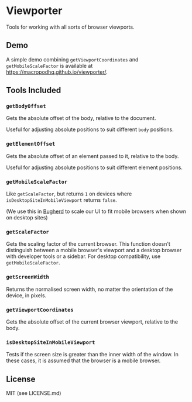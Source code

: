 # Viewporter

Tools for working with all sorts of browser viewports.

## Demo

A simple demo combining `getViewportCoordinates` and `getMobileScaleFactor` is available at <https://macropodhq.github.io/viewporter/>.

## Tools Included

### `getBodyOffset`

Gets the absolute offset of the body, relative to the document.

Useful for adjusting absolute positions to suit different `body` positions.

### `getElementOffset`

Gets the absolute offset of an element passed to it, relative to the body.

Useful for adjusting absolute positions to suit different element positions.

### `getMobileScaleFactor`

Like `getScaleFactor`, but returns `1` on devices where `isDesktopSiteInMobileViewport` returns `false`.

(We use this in [Bugherd](https://macropod.com/bugherd) to scale our UI to fit mobile browsers when shown on desktop sites)

### `getScaleFactor`

Gets the scaling factor of the current browser. This function doesn't distinguish between a mobile browser's viewport and a desktop browser with developer tools or a sidebar. For desktop compatibility, use `getMobileScaleFactor`.

### `getScreenWidth`

Returns the normalised screen width, no matter the orientation of the device, in pixels.

### `getViewportCoordinates`

Gets the absolute offset of the current browser viewport, relative to the body.

### `isDesktopSiteInMobileViewport`

Tests if the screen size is greater than the inner width of the window. In these cases, it is assumed that the browser is a mobile browser.

## License

MIT (see LICENSE.md)
